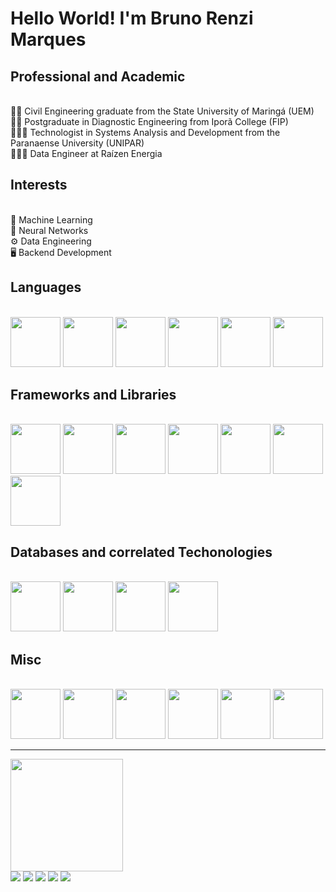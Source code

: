<h1> Hello World! I'm Bruno Renzi Marques </h1>

<h2>Professional and Academic</h2>
<br>👷🏻 Civil Engineering graduate from the State University of Maringá (UEM)
<br>👷🏻 Postgraduate in Diagnostic Engineering from Iporã College (FIP)
<br>👨🏻‍💻 Technologist in Systems Analysis and Development from the Paranaense University (UNIPAR)
<br>👨🏻‍💻 Data Engineer at Raízen Energia</li>

<h2>Interests</h2>
<br>🤖 Machine Learning
<br>🧠 Neural Networks
<br>⚙️ Data Engineering
<br>🖥 Backend Development

<div>
  <h2>Languages</h2>
  <div style="display: inline_block"><br>
    <img src="https://cdn.jsdelivr.net/gh/devicons/devicon/icons/python/python-original.svg" style="height:80px" />
    <img src="https://cdn.jsdelivr.net/gh/devicons/devicon/icons/lua/lua-original.svg" style="height:80px" />
    <img src="https://cdn.jsdelivr.net/gh/devicons/devicon@latest/icons/php/php-original.svg" style="height:80px" />
    <img src="https://cdn.jsdelivr.net/gh/devicons/devicon/icons/javascript/javascript-original.svg" style="height:80px" />
    <img src="https://cdn.jsdelivr.net/gh/devicons/devicon/icons/java/java-original.svg" style="height:80px" />
    <img src="https://cdn.jsdelivr.net/gh/devicons/devicon/icons/csharp/csharp-original.svg" style="height:80px" />
  </div>

  <h2>Frameworks and Libraries</h2>
  <div style="display: inline_block"><br>
    <img src="https://cdn.jsdelivr.net/gh/devicons/devicon/icons/cakephp/cakephp-original.svg" style="height:80px" />
    <img src="https://cdn.jsdelivr.net/gh/devicons/devicon@latest/icons/apachespark/apachespark-original-wordmark.svg" style="height:80px"/>
    <img src="https://cdn.jsdelivr.net/gh/devicons/devicon@latest/icons/apacheairflow/apacheairflow-original-wordmark.svg" style="height:80px"/>
    <img src="https://cdn.jsdelivr.net/gh/devicons/devicon@latest/icons/flask/flask-original.svg" style="height:80px"/>
    <img src="https://cdn.jsdelivr.net/gh/devicons/devicon@latest/icons/fastapi/fastapi-original-wordmark.svg" style="height:80px"/>
    <img src="https://cdn.jsdelivr.net/gh/devicons/devicon@latest/icons/selenium/selenium-original.svg" style="height:80px"/>
    <img src="https://cdn.jsdelivr.net/gh/devicons/devicon@latest/icons/scikitlearn/scikitlearn-original.svg" style="height:80px"/>
  </div>

  <h2>Databases and correlated Techonologies</h2>
  <div style="display: inline_block"><br>
    <img src="https://cdn.jsdelivr.net/gh/devicons/devicon/icons/mysql/mysql-original.svg" style="height:80px" />
    <img src="https://cdn.jsdelivr.net/gh/devicons/devicon/icons/postgresql/postgresql-original.svg" style="height:80px" />
    <img src="https://cdn.jsdelivr.net/gh/devicons/devicon@latest/icons/dynamodb/dynamodb-original.svg" style="height:80px"/>
    <img src="https://cdn.jsdelivr.net/gh/devicons/devicon@latest/icons/dbeaver/dbeaver-original.svg" style="height:80px"/>
  </div>
</div>

<div>
  <h2>Misc</h2>
  <div style="display: inline_block"><br>
    <img src="https://cdn.jsdelivr.net/gh/devicons/devicon/icons/jupyter/jupyter-original.svg" style="height:80px" />
    <img src="https://cdn.jsdelivr.net/gh/devicons/devicon/icons/docker/docker-original.svg" style="height:80px" />
    <img src="https://cdn.jsdelivr.net/gh/devicons/devicon/icons/github/github-original.svg" style="height:80px" />
    <img src="https://cdn.jsdelivr.net/gh/devicons/devicon@latest/icons/amazonwebservices/amazonwebservices-original-wordmark.svg" style="height:80px"/>
    <img src="https://cdn.jsdelivr.net/gh/devicons/devicon@latest/icons/vscode/vscode-original.svg" style="height:80px"/>
    <img src="https://cdn.jsdelivr.net/gh/devicons/devicon@latest/icons/bash/bash-original.svg" style="height:80px"/>
  </div>
</div>

<hr>
<div>
  <img height="180em" src="https://github-readme-stats.vercel.app/api/top-langs/?username=devbrunorm&layout=compact&langs_count=16&theme=dracula"/>
</div>
<div> 
  <a href="https://www.youtube.com/channel/UC5RrJuRvJ0Wz6O8THJpqmfQ" target="_blank"><img src="https://img.shields.io/badge/YouTube-FF0000?style=for-the-badge&logo=youtube&logoColor=white" target="_blank"></a>
  <a href="https://www.instagram.com/brunorenzimarques/" target="_blank"><img src="https://img.shields.io/badge/-Instagram-%23E4405F?style=for-the-badge&logo=instagram&logoColor=white" target="_blank"></a>
 	<a href="https://www.twitch.tv/frosthawklive" target="_blank"><img src="https://img.shields.io/badge/Twitch-9146FF?style=for-the-badge&logo=twitch&logoColor=white" target="_blank"></a>
  <a href = "mailto:devbrunorm@gmail.com"><img src="https://img.shields.io/badge/-Gmail-%23333?style=for-the-badge&logo=gmail&logoColor=white" target="_blank"></a>
  <a href="https://www.linkedin.com/in/brunormarques/" target="_blank"><img src="https://img.shields.io/badge/-LinkedIn-%230077B5?style=for-the-badge&logo=linkedin&logoColor=white" target="_blank"></a>  
</div>

